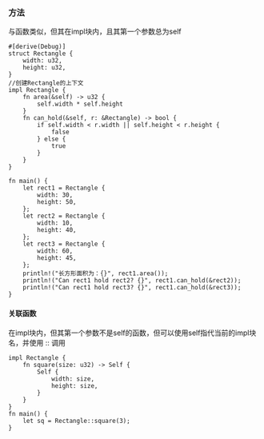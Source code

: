 ### 方法
与函数类似，但其在impl块内，且其第一个参数总为self

    #[derive(Debug)]
    struct Rectangle {
        width: u32,
        height: u32,
    }
    //创建Rectangle的上下文
    impl Rectangle {
        fn area(&self) -> u32 {
            self.width * self.height
        }
        fn can_hold(&self, r: &Rectangle) -> bool {
            if self.width < r.width || self.height < r.height {
                false
            } else {
                true
            }
        }
    }

    fn main() {
        let rect1 = Rectangle {
            width: 30,
            height: 50,
        };
        let rect2 = Rectangle {
            width: 10,
            height: 40,
        };
        let rect3 = Rectangle {
            width: 60,
            height: 45,
        };
        println!("长方形面积为：{}", rect1.area());
        println!("Can rect1 hold rect2? {}", rect1.can_hold(&rect2));
        println!("Can rect1 hold rect3? {}", rect1.can_hold(&rect3));
    }
#### 关联函数
在impl块内，但其第一个参数不是self的函数，但可以使用self指代当前的impl块名，并使用 :: 调用

    impl Rectangle {
        fn square(size: u32) -> Self {
            Self {
                width: size,
                height: size,
            }
        }
    }
    fn main() {
        let sq = Rectangle::square(3);
    }

